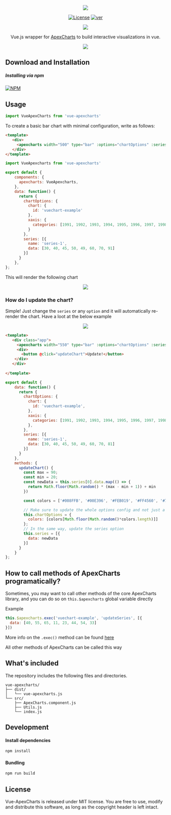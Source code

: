 <p align="center"><img src="https://apexcharts.com/media/vue-apexcharts-logo.png"></p>

<p align="center">
  <a href="https://github.com/apexcharts/vue-apexcharts/blob/master/LICENSE"><img src="https://img.shields.io/badge/License-MIT-brightgreen.svg" alt="License"></a>
  <!--<a href="https://travis-ci.com/apexcharts/vue-apexcharts.js"><img src="https://api.travis-ci.com/apexcharts/vue-apexcharts.js.svg?branch=master" alt="build" /></a>-->
  <a href="https://www.npmjs.com/package/vue-apexcharts"><img src="https://img.shields.io/npm/v/vue-apexcharts.svg" alt="ver"></a>
</p>

<p align="center">
  <a href="https://twitter.com/intent/tweet?text=Vue-ApexCharts%20A%20Vue.js%20Chart%20library%20built%20on%20ApexCharts.js&url=https://www.apexcharts.com&hashtags=javascript,charts,vue.js,vue,apexcharts"><img src="https://img.shields.io/twitter/url/http/shields.io.svg?style=social"> </a>
</p>

<p align="center">Vue.js wrapper for <a href="https://github.com/apexcharts/apexcharts.js">ApexCharts</a> to build interactive visualizations in vue.</p>

<p align="center"><a href="https://apexcharts.com/javascript-chart-demos/"><img src="https://apexcharts.com/media/apexcharts-banner.png"></a></p>


## Download and Installation

##### Installing via npm
[![NPM](https://nodei.co/npm/vue-apexcharts.png?mini=true)](https://npmjs.org/package/vue-apexcharts)

## Usage
```js
import VueApexCharts from 'vue-apexcharts'
```

To create a basic bar chart with minimal configuration, write as follows:
```html
<template>
   <div>
     <apexcharts width="500" type="bar" :options="chartOptions" :series="series"></apexcharts>
   </div>
</template>
```

```js
import VueApexcharts from 'vue-apexcharts'

export default {
    components: {
      apexcharts: VueApexcharts,
    },
    data: function() {
      return {
        chartOptions: {
          chart: {
            id: 'vuechart-example'
          },
          xaxis: {
            categories: [1991, 1992, 1993, 1994, 1995, 1996, 1997, 1998, 1999]
          }
        },
        series: [{
          name: 'series-1',
          data: [30, 40, 45, 50, 49, 60, 70, 91]
        }]
      }
    },
};
```
This will render the following chart
<p align="center"><a href="https://apexcharts.com/javascript-chart-demos/column-charts/"><img src="https://apexcharts.com/media/first-bar-chart.svg"></a></p>

### How do I update the chart?
Simple! Just change the `series` or any `option` and it will automatically re-render the chart. Have a loot at the below example
<p align="center"><a href="#"><img src="https://apexcharts.com/media/vue-chart-updation.gif"></a></p>

```html
<template>
   <div class="app">
     <apexcharts width="550" type="bar" :options="chartOptions" :series="series"></apexcharts>
     <div>
       <button @click="updateChart">Update!</button>
    </div>
   </div>
   
</template>
```

```js
export default {
    data: function() {
      return {
        chartOptions: {
          chart: {
            id: 'vuechart-example',
          },
          xaxis: {
            categories: [1991, 1992, 1993, 1994, 1995, 1996, 1997, 1998],
          },
        },
        series: [{
          name: 'series-1',
          data: [30, 40, 45, 50, 49, 60, 70, 81]
        }]
      }
    },
    methods: {
      updateChart() {
        const max = 90;
        const min = 20;
        const newData = this.series[0].data.map(() => {
          return Math.floor(Math.random() * (max - min + 1)) + min
        })

        const colors = ['#008FFB', '#00E396', '#FEB019', '#FF4560', '#775DD0']

        // Make sure to update the whole options config and not just a single property to allow the Vue watch catch the change.
        this.chartOptions = {
          colors: [colors[Math.floor(Math.random()*colors.length)]]
        };
        // In the same way, update the series option
        this.series = [{
          data: newData
        }]
      }
    }
};
```

## How to call methods of ApexCharts programatically?
Sometimes, you may want to call other methods of the core ApexCharts library, and you can do so on `this.$apexcharts` global variable directly

Example
```js
this.$apexcharts.exec('vuechart-example', 'updateSeries', [{
  data: [40, 55, 65, 11, 23, 44, 54, 33]
}])
```
More info on the `.exec()` method can be found <a href="https://apexcharts.com/docs/methods/#exec">here</a>

All other methods of ApexCharts can be called this way

## What's included

The repository includes the following files and directories.

```
vue-apexcharts/
├── dist/
│   └── vue-apexcharts.js
└── src/
    ├── ApexCharts.component.js
    ├── Utils.js
    └── index.js
```

## Development
#### Install dependencies

```bash
npm install
```

#### Bundling
```bash
npm run build
```

## License
Vue-ApexCharts is released under MIT license. You are free to use, modify and distribute this software, as long as the copyright header is left intact.
